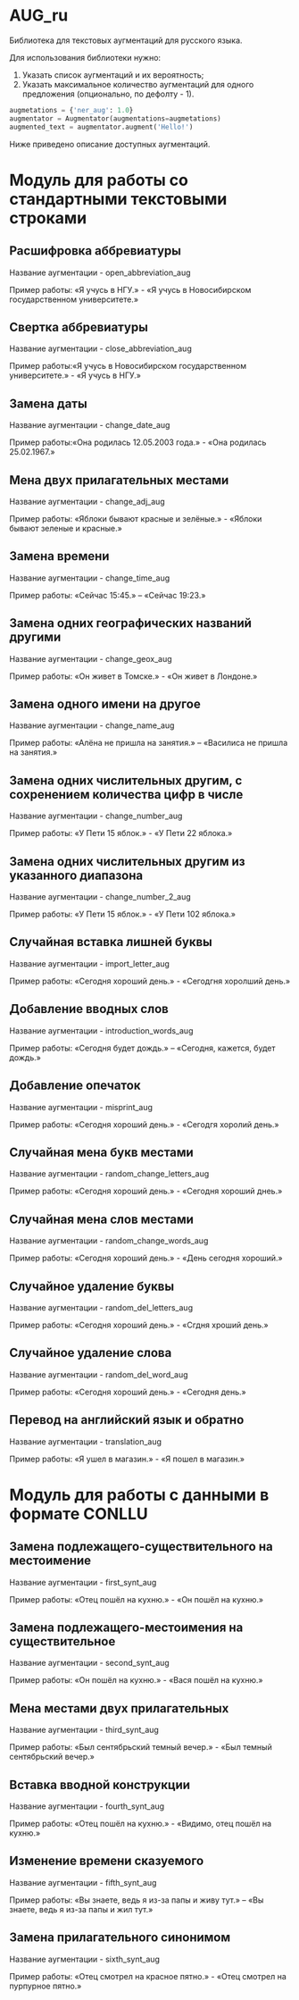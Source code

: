 # AUG_ru

Библиотека для текстовых аугментаций для русского языка.

Для использования библиотеки нужно:
1. Указать список аугментаций и их вероятность;
2. Указать максимальное количество аугментаций для одного предложения (опционально, по дефолту - 1).

```python
augmetations = {'ner_aug': 1.0}
augmentator = Augmentator(augmentations=augmetations)
augmented_text = augmentator.augment('Hello!')
```

Ниже приведено описание доступных аугментаций.

# Модуль для работы со стандартными текстовыми строками

## Расшифровка аббревиатуры
Название аугментации -  open_abbreviation_aug

Пример работы: «Я учусь в НГУ.» - «Я учусь в Новосибирском государственном университете.»

## Cвертка аббревиатуры
Название аугментации -  close_abbreviation_aug

Пример работы:«Я учусь в Новосибирском государственном университете.» - «Я учусь в НГУ.»

## Замена даты 
Название аугментации -  change_date_aug

Пример работы:«Она родилась 12.05.2003 года.» - «Она родилась 25.02.1967.»

## Мена двух прилагательных местами
Название аугментации -  change_adj_aug

Пример работы: «Яблоки бывают красные и зелёные.» - «Яблоки бывают зеленые и красные.»

## Замена времени
Название аугментации -  change_time_aug

Пример работы: «Сейчас 15:45.» – «Сейчас 19:23.»

##  Замена одних географических названий другими
Название аугментации -  change_geox_aug

Пример работы: «Он живет в Томске.» - «Он живет в Лондоне.»

##  Замена одного имени на другое
Название аугментации -  change_name_aug

Пример работы: «Алёна не пришла на занятия.» – «Василиса не пришла на занятия.»

## Замена одних числительных другим, с сохренением количества цифр в числе
Название аугментации -  change_number_aug

Пример работы: «У Пети 15 яблок.» - «У Пети 22 яблока.»

## Замена одних числительных другим из указанного диапазона
Название аугментации -  change_number_2_aug

Пример работы: «У Пети 15 яблок.» - «У Пети 102 яблока.»

## Случайная вставка лишней буквы
Название аугментации -  import_letter_aug

Пример работы: «Сегодня хороший день.» - «Сегодгня хоролший день.»

## Добавление вводных слов
Название аугментации -  introduction_words_aug

Пример работы: «Сегодня будет дождь.» – «Сегодня, кажется, будет дождь.»

##  Добавление опечаток
Название аугментации -  misprint_aug

Пример работы: «Сегодня хороший день.» - «Сегодгя хоролий день.»

##  Случайная мена букв местами 
Название аугментации -  random_change_letters_aug

Пример работы: «Сегодня хороший день.» - «Сегодня хороший днеь.»

##  Случайная мена слов местами 
Название аугментации -  random_change_words_aug

Пример работы: «Сегодня хороший день.» - «День сегодня хороший.»

##  Случайное удаление буквы
Название аугментации -  random_del_letters_aug

Пример работы: «Сегодня хороший день.» - «Сгдня хроший день.»

##  Случайное удаление слова
Название аугментации -  random_del_word_aug

Пример работы: «Сегодня хороший день.» - «Сегодня день.»

## Перевод на английский язык и обратно
Название аугментации -  translation_aug

Пример работы: «Я ушел в магазин.» - «Я пошел в магазин.»


# Модуль для работы с данными в формате CONLLU

## Замена подлежащего-существительного на местоимение
Название аугментации - first_synt_aug

Пример работы: «Отец пошёл на кухню.» - «Он пошёл на кухню.» 

## Замена подлежащего-местоимения на существительное
Название аугментации -  second_synt_aug

Пример работы: «Он пошёл на кухню.» - «Вася пошёл на кухню.»

## Мена местами двух прилагательных
Название аугментации -  third_synt_aug

Пример работы: «Был сентябрьский темный вечер.» - «Был темный сентябрьский вечер.»

## Вставка вводной конструкции
Название аугментации -  fourth_synt_aug

Пример работы: «Отец пошёл на кухню.» - «Видимо, отец пошёл на кухню.»

## Изменение времени сказуемого
Название аугментации -  fifth_synt_aug

Пример работы:  «Вы знаете, ведь я из-за папы и живу тут.» – «Вы знаете, ведь я из-за папы и жил тут.»

## Замена прилагательного синонимом
Название аугментации -  sixth_synt_aug

Пример работы: «Отец смотрел на красное пятно.» - «Отец смотрел на пурпурное пятно.»
